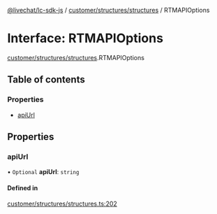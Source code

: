 [@livechat/lc-sdk-js](../README.md) / [customer/structures/structures](../modules/customer_structures_structures.md) / RTMAPIOptions

# Interface: RTMAPIOptions

[customer/structures/structures](../modules/customer_structures_structures.md).RTMAPIOptions

## Table of contents

### Properties

- [apiUrl](customer_structures_structures.RTMAPIOptions.md#apiurl)

## Properties

### apiUrl

• `Optional` **apiUrl**: `string`

#### Defined in

[customer/structures/structures.ts:202](https://github.com/livechat/lc-sdk-js/blob/8462be9/src/customer/structures/structures.ts#L202)
